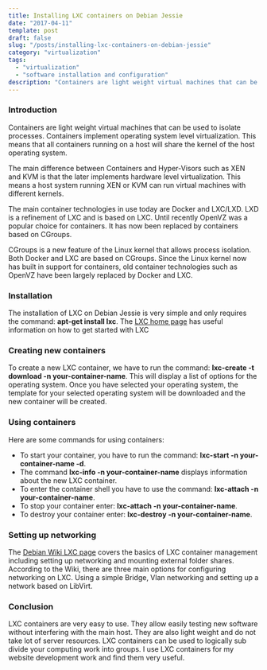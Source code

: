 ```yaml
---
title: Installing LXC containers on Debian Jessie
date: "2017-04-11"
template: post
draft: false
slug: "/posts/installing-lxc-containers-on-debian-jessie"
category: "virtualization"
tags:
  - "virtualization"
  - "software installation and configuration"
description: "Containers are light weight virtual machines that can be used to isolate processes. Containers implement operating system level virtualization. This means that all containers running on a host will share the kernel of the host operating system."
---
```


### Introduction
Containers are light weight virtual machines that can be used to isolate processes. Containers implement operating system level virtualization. This means that all containers running on a host will share the kernel of the host operating system.

The main difference between Containers and Hyper-Visors such as XEN and KVM is that the later implements hardware level virtualization. This means a host system running XEN or KVM can run virtual machines with different kernels.

The main container technologies in use today are Docker and LXC/LXD. LXD is a refinement of LXC and is based on LXC. Until recently OpenVZ was a popular choice for containers. It has now been replaced by containers based on CGroups.

CGroups is a new feature of the Linux kernel that allows process isolation. Both Docker and LXC are based on CGroups. Since the Linux kernel now has built in support for containers, old container technologies such as OpenVZ have been largely replaced by Docker and LXC.

### Installation
The installation of LXC on Debian Jessie is very simple and only requires the command: **apt-get install lxc**. The [LXC home page](https://linuxcontainers.org/lxc/getting-started/) has useful information on how to get started with LXC

### Creating new containers
To create a new LXC container, we have to run the command: **lxc-create -t download -n your-container-name**. This will display a list of options for the operating system. Once you have selected your operating system, the template for your selected operating system will be downloaded and the new container will be created.

### Using containers
Here are some commands for using containers:

* To start your container, you have to run the command: **lxc-start -n your-container-name -d**.
* The command **lxc-info -n your-container-name** displays information about the new LXC container.
* To enter the container shell you have to use the command: **lxc-attach -n your-container-name**.
* To stop your container enter: **lxc-attach -n your-container-name**.
* To destroy your container enter: **lxc-destroy -n your-container-name**.


### Setting up networking
The [Debian Wiki LXC page](https://wiki.debian.org/LXC) covers the basics of LXC container management including setting up networking and mounting external folder shares. According to the Wiki, there are three main options for configuring networking on LXC. Using a simple Bridge, Vlan networking and setting up a network based on LibVirt.

### Conclusion
LXC containers are very easy to use. They allow easily testing new software without interfering with the main host. They are also light weight and do not take lot of server resources. LXC containers can be used to logically sub divide your computing work into groups. I use LXC containers for my website development work and find them very useful.
